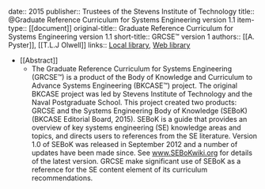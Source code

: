 date:: 2015
publisher:: Trustees of the Stevens Institute of Technology
title:: @Graduate Reference Curriculum for Systems Engineering version 1.1
item-type:: [[document]]
original-title:: Graduate Reference Curriculum for Systems Engineering version 1.1
short-title:: GRCSE™ version 1
authors:: [[A. Pyster]], [[T.L.J Olwell]]
links:: [Local library](zotero://select/library/items/2FY4IAQL), [Web library](https://www.zotero.org/users/6520516/items/2FY4IAQL)

- [[Abstract]]
	- The Graduate Reference Curriculum for Systems Engineering (GRCSE™) is a product of the Body of Knowledge and Curriculum to Advance Systems Engineering (BKCASE™) project. The original BKCASE project was led by Stevens Institute of Technology and the Naval Postgraduate School.
	  This project created two products: GRCSE and the Systems Engineering Body of Knowledge (SEBoK) (BKCASE Editorial Board, 2015). SEBoK is a guide that provides an overview of key systems engineering (SE) knowledge areas and topics, and directs users to references from the SE literature. Version 1.0 of SEBoK was released in September 2012 and a number of updates have been made since. See www.SEBoKwiki.org for details of the latest version. GRCSE make significant use of SEBoK as a reference for the SE content element of its curriculum recommendations.
